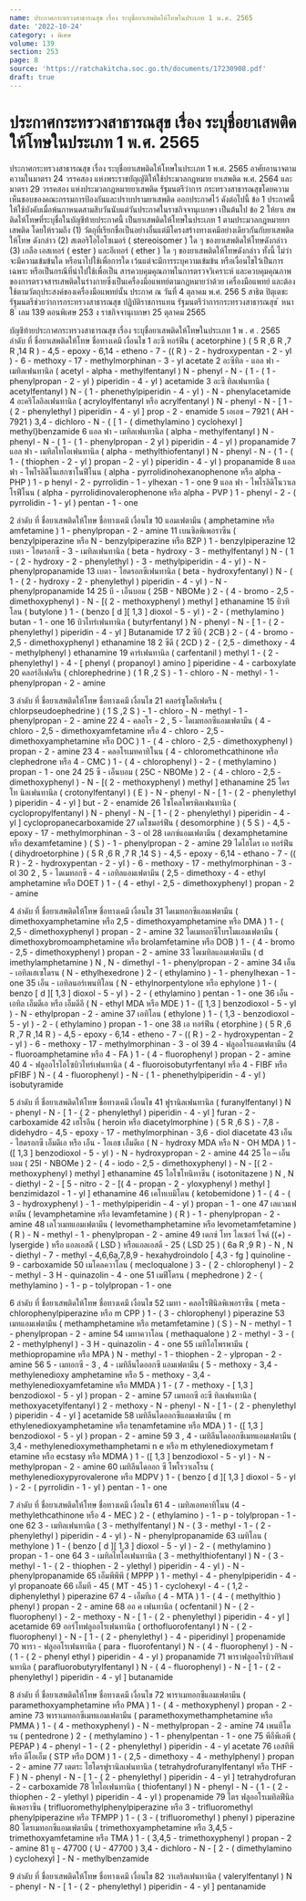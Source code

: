 ```yaml
---
name: ประกาศกระทรวงสาธารณสุข เรื่อง ระบุชื่อยาเสพติดให้โทษในประเภท 1 พ.ศ. 2565
date: '2022-10-24'
category: ง พิเศษ
volume: 139
section: 253
page: 8
source: 'https://ratchakitcha.soc.go.th/documents/17230908.pdf'
draft: true
---
```


# ประกาศกระทรวงสาธารณสุข เรื่อง ระบุชื่อยาเสพติดให้โทษในประเภท 1 พ.ศ. 2565

ประกาศกระทรวงสาธารณสุข เรื่อง ระบุชื่อยาเสพติดให้โทษในประเภท 1 พ.ศ. 2565 อาศัยอานาจตามความในมาตรา 24 วรรคสอง แห่งพระราชบัญญัติให้ใช้ประมวลกฎหมาย ยาเสพติด พ.ศ. 2564 และมาตรา 29 วรรคสอง แห่งประมวลกฎหมายยาเสพติด รัฐมนตรีว่าการ กระทรวงสาธารณสุขโดยความเห็นชอบของคณะกรรมการป้องกันและปราบปรามยาเสพติด ออกประกาศไว้ ดังต่อไปนี้ ข้อ 1 ประกาศนี้ให้ใช้บังคับเมื่อพ้นกาหนดสามสิบวันนับแต่วันประกาศในราชกิจจานุเบกษา เป็นต้นไป ข้อ 2 ให้ยาเ สพติดให้โทษที่ระบุชื่อในบัญชีท้ายประกาศนี้ เป็นยาเสพติดให้โทษในประเภท 1 ตามประมวลกฎหมายยาเสพติด โดยให้รวมถึง (1) วัตถุที่เรียกชื่อเป็นอย่างอื่นแต่มีโครงสร้างทางเคมีอย่างเดียวกันกับยาเสพติดให้โทษ ดังกล่าว (2) สเตอริโอไอโซเมอร์ ( stereoisomer ) ใด ๆ ของยาเสพติดให้โทษดังกล่าว (3) เกลือ เอสเทอร์ ( ester ) และอีเทอร์ ( ether ) ใด ๆ ของยาเสพติดให้โทษดังกล่าว ทั้งนี้ ไม่ว่าจะมีความเข้มข้นใด หรือนาไปใช้เพื่อการใด เว้นแต่จะมีการระบุความเข้มข้น หรือเงื่อนไขไว้เป็นการเฉพาะ หรือเป็นกรณีที่นำไปใช้เพื่อเป็น สารควบคุมคุณภาพในการตรวจวิเคราะห์ และควบคุมคุณภาพของการตรวจสารเสพติดในร่างกายซึ่งเป็นเครื่องมือแพทย์ตามกฎหมายว่าด้วย เครื่องมือแพทย์ และต้องใช้ตามวัตถุประสงค์ของเครื่องมือแพทย์นั้น ประกาศ ณ วันที่ 4 ตุลาคม พ.ศ. 256 5 สาธิต ปิตุเตชะ รัฐมนตรีช่วยว่าการกระทรวงสาธารณสุข ปฏิบัติราชการแทน รัฐมนตรีว่าการกระทรวงสาธารณสุข ้ หนา 8 ่ เลม 139 ตอนพิเศษ 253 ง ราชกิจจานุเบกษา 25 ตุลาคม 2565

บัญชีท้ายประกาศกระทรวงสาธารณสุข เรื่อง ระบุชื่อยาเสพติดให้โทษในประเภท 1 พ . ศ . 2565 ลำดับ ที่ ชื่อยาเสพติดให้โทษ ชื่อทางเคมี เงื่อนไข 1 อะซี ทอร์ฟีน ( acetorphine ) ( 5 R ,6 R ,7 R ,14 R ) - 4,5 - epoxy - 6,14 - etheno - 7 - (( R ) - 2 - hydroxypentan - 2 - yl ) - 6 - methoxy - 17 - methylmorphinan - 3 - yl acetate 2 อะซีทิล - แอล ฟา - เมทิลเฟนทานิล ( acetyl - alpha - methylfentanyl ) N - phenyl - N - ( 1 - ( 1 - phenylpropan - 2 - yl ) piperidin - 4 - yl ) acetamide 3 อะซี ทิลเฟนทานิล ( acetylfentanyl ) N - ( 1 - phenethylpiperidin - 4 - yl ) - N - phenylacetamide 4 อะคริโลอิลเฟนทานิล ( acryloylfentanyl หรือ acrylfentanyl ) N - phenyl - N - [ 1 - ( 2 - phenylethyl ) piperidin - 4 - yl ] prop - 2 - enamide 5 เอเอช – 7921 ( AH - 7921 ) 3,4 - dichloro - N - { [ 1 - ( dimethylamino ) cyclohexyl ] methyl}benzamide 6 แอล ฟา - เมทิลเฟนทานิล ( alpha - methylfentanyl ) N - phenyl - N - ( 1 - ( 1 - phenylpropan - 2 yl ) piperidin - 4 - yl ) propanamide 7 แอล ฟา - เมทิลไทโอเฟนทานิล ( alpha - methylthiofentanyl ) N - phenyl - N - ( 1 - ( 1 - ( thiophen - 2 - yl ) propan - 2 - yl ) piperidin - 4 - yl ) propanamide 8 แอล ฟา - ไพโรลิดิโนเฮกซาโนฟีโนน ( alpha - pyrrolidinohexanophenone หรือ alpha - PHP ) 1 - p henyl - 2 - pyrrolidin - 1 - ylhexan - 1 - one 9 แอล ฟา - ไพโรลิดิโนวาเลโรฟีโนน ( alpha - pyrrolidinovalerophenone หรือ alpha - PVP ) 1 - phenyl - 2 - ( pyrrolidin - 1 - yl ) pentan - 1 - one

2 ลำดับ ที่ ชื่อยาเสพติดให้โทษ ชื่อทางเคมี เงื่อนไข 10 แอมเฟตามีน ( amphetamine หรือ amfetamine ) 1 - phenylpropan - 2 - amine 11 เบนซิลพิเพอราซีน ( benzylpiperazine หรือ N - benzylpiperazine หรือ BZP ) 1 - benzylpiperazine 12 เบตา - ไฮดรอกซี - 3 - เมทิลเฟนทานิล ( beta - hydroxy - 3 - methylfentanyl ) N - ( 1 - ( 2 - hydroxy - 2 - phenylethyl ) - 3 - methylpiperidin - 4 - yl ) - N - phenylpropanamide 13 เบตา - ไฮดรอกซีเฟนทานิล ( beta - hydroxyfentanyl ) N - ( 1 - ( 2 - hydroxy - 2 - phenylethyl ) piperidin - 4 - yl ) - N - phenylpropanamide 14 25 บี - เอ็นบอม ( 25B - NBOMe ) 2 - ( 4 - bromo - 2,5 - dimethoxyphenyl ) - N - [( 2 - methoxyphenyl ) methyl ] ethanamine 15 บิวทิโลน ( butylone ) 1 - ( benzo [ d ][ 1,3 ] dioxol - 5 - yl ) - 2 - ( methylamino ) butan - 1 - one 16 บิวไทร์เฟนทานิล ( butyrfentanyl ) N - phenyl - N - [ 1 - ( 2 - phenylethyl ) piperidin - 4 - yl ] Butanamide 17 2 ซีบี ( 2CB ) 2 - ( 4 - bromo - 2,5 - dimethoxyphenyl ) ethanamine 18 2 ซีดี ( 2CD ) 2 - ( 2,5 - dimethoxy - 4 - methylphenyl ) ethanamine 19 คาร์เฟนทานิล ( carfentanil ) methyl 1 - ( 2 - phenylethyl ) - 4 - [ phenyl ( propanoyl ) amino ] piperidine - 4 - carboxylate 20 คลอร์อีเฟดรีน ( chlorephedrine ) ( 1 R ,2 S ) - 1 - chloro - N - methyl - 1 - phenylpropan - 2 - amine

3 ลำดับ ที่ ชื่อยาเสพติดให้โทษ ชื่อทางเคมี เงื่อนไข 21 คลอร์ซูโดอีเฟดรีน ( chlorpseudoephedrine ) ( 1 S ,2 S ) - 1 - chloro - N - methyl - 1 - phenylpropan - 2 - amine 22 4 - คลอโร - 2 , 5 - ไดเมทอกซีแอมเฟตามีน ( 4 - chloro - 2,5 - dimethoxyamfetamine หรือ 4 - chloro - 2,5 - dimethoxyamphetamine หรือ DOC ) 1 - ( 4 - chloro - 2,5 - dimethoxyphenyl ) propan - 2 - amine 23 4 - คลอโรเมทคาทิโนน ( 4 - chloromethcathinone หรือ clephedrone หรือ 4 - CMC ) 1 - ( 4 - chlorophenyl ) - 2 - ( methylamino ) propan - 1 - one 24 25 ซี - เอ็นบอม ( 25C - NBOMe ) 2 - ( 4 - chloro - 2,5 - dimethoxyphenyl ) - N - [( 2 - methoxyphenyl ) methyl ] ethanamine 25 โคร โท นิลเฟนทานิล ( crotonylfentanyl ) ( E ) - N - phenyl - N - [ 1 - ( 2 - phenylethyl ) piperidin - 4 - yl ] but - 2 - enamide 26 ไซโคลโพรพิลเฟนทานิล ( cyclopropylfentanyl ) N - phenyl - N - [ 1 - ( 2 - phenylethyl ) piperidin - 4 - yl ] cyclopropanecarboxamide 27 เดโซมอร์ฟีน ( desomorphine ) ( 5 S ) - 4,5 - epoxy - 17 - methylmorphinan - 3 - ol 28 เดกซ์แอมเฟตามีน ( dexamphetamine หรือ dexamfetamine ) ( S ) - 1 - phenylpropan - 2 - amine 29 ไดไฮโดร เอ ทอร์ฟีน ( dihydroetorphine ) ( 5 R ,6 R ,7 R ,14 S ) - 4,5 - epoxy - 6,14 - ethano - 7 - (( R ) - 2 - hydroxypentan - 2 - yl ) - 6 - methoxy - 17 - methylmorphinan - 3 - ol 30 2 , 5 - ไดเมทอกซี - 4 - เอทิลแอมเฟตามีน ( 2,5 - dimethoxy - 4 - ethyl amphetamine หรือ DOET ) 1 - ( 4 - ethyl - 2,5 - dimethoxyphenyl ) propan - 2 - amine

4 ลำดับ ที่ ชื่อยาเสพติดให้โทษ ชื่อทางเคมี เงื่อนไข 31 ไดเมทอกซีแอมเฟตามีน ( dimethoxyamphetamine หรือ 2,5 - dimethoxyamphetamine หรือ DMA ) 1 - ( 2,5 - dimethoxyphenyl ) propan - 2 - amine 32 ไดเมทอกซีโบรโมแอมเฟตามีน ( dimethoxybromoamphetamine หรือ brolamfetamine หรือ DOB ) 1 - ( 4 - bromo - 2,5 - dimethoxyphenyl ) propan - 2 - amine 33 ไดเมทิลแอมเฟตามีน ( d imethylamphetamine ) N , N - dimethyl - 1 - phenylpropan - 2 - amine 34 เอ็น - เอทิลเฮเซโดรน ( N - ethylhexedrone ) 2 - ( ethylamino ) - 1 - phenylhexan - 1 - one 35 เอ็น - เอทิลนอร์เพนทิโลน ( N - ethylnorpentylone หรือ ephylone ) 1 - ( benzo [ d ][ 1,3 ] dioxol - 5 - yl ) - 2 - ( ethylamino ) pentan - 1 - one 36 เอ็น - เอทิล เอ็มดีเอ หรือ เอ็มดีอี ( N - ethyl MDA หรือ MDE ) 1 - ([ 1,3 ] benzodioxol - 5 - yl ) - N - ethylpropan - 2 - amine 37 เอทิโลน ( ethylone ) 1 - ( 1,3 - benzodioxol - 5 - yl ) - 2 - ( ethylamino ) propan - 1 - one 38 เอ ทอร์ฟีน ( etorphine ) ( 5 R ,6 R ,7 R ,14 R ) - 4,5 - epoxy - 6,14 - etheno - 7 - (( R ) - 2 - hydroxypentan - 2 - yl ) - 6 - methoxy - 17 - methylmorphinan - 3 - ol 39 4 - ฟลูออโรแอมเฟตามีน (4 - fluoroamphetamine หรือ 4 - FA ) 1 - ( 4 - fluorophenyl ) propan - 2 - amine 40 4 - ฟลูออโรไอโซบิวไทร์เฟนทานิล ( 4 - fluoroisobutyrfentanyl หรือ 4 - FIBF หรือ pFIBF ) N - ( 4 - fluorophenyl ) - N - ( 1 - phenethylpiperidin - 4 - yl ) isobutyramide

5 ลำดับ ที่ ชื่อยาเสพติดให้โทษ ชื่อทางเคมี เงื่อนไข 41 ฟูรานิลเฟนทานิล ( furanylfentanyl ) N - phenyl - N - [ 1 - ( 2 - phenylethyl ) piperidin - 4 - yl ] furan - 2 - carboxamide 42 เฮโรอีน ( heroin หรือ diacetylmorphine ) ( 5 R ,6 S ) - 7,8 - didehydro - 4,5 - epoxy - 17 - methylmorphinan - 3,6 - diol diacetate 43 เอ็น - ไฮดรอกซี เอ็มดีเอ หรือ เอ็น - โอเอช เอ็มดีเอ ( N - hydroxy MDA หรือ N - OH MDA ) 1 - ([ 1,3 ] benzodioxol - 5 - yl ) - N - hydroxypropan - 2 - amine 44 25 ไอ – เอ็นบอม ( 25I - NBOMe ) 2 - ( 4 - iodo - 2,5 - dimethoxyphenyl ) - N - [( 2 - methoxyphenyl ) methyl ] ethanamine 45 ไอโซโทนิทาซีน ( isotonitazene ) N , N - diethyl - 2 - [ 5 - nitro - 2 - [( 4 - propan - 2 - yloxyphenyl ) methyl ] benzimidazol - 1 - yl ] ethanamine 46 เคโทเบมิโดน ( ketobemidone ) 1 - ( 4 - ( 3 - hydroxyphenyl ) - 1 - methylpiperidin - 4 - yl ) propan - 1 - one 47 เลแวมเฟตามีน ( levamphetamine หรือ levamfetamine ) ( R ) - 1 - phenylpropan - 2 - amine 48 เลโวเมทแอมเฟตามีน ( levomethamphetamine หรือ levometamfetamine ) ( R ) - N - methyl - 1 - phenylpropan - 2 - amine 49 เดกซ์ โทร ไลเซอร์ ไจด์ ((+) - lysergide ) หรือ แอลเอสดี ( LSD ) หรือแอลเอสดี - 25 ( LSD 25 ) ( 6a R ,9 R ) - N , N - diethyl - 7 - methyl - 4,6,6a,7,8,9 - hexahydroindolo [ 4,3 - fg ] quinoline - 9 - carboxamide 50 เมโคลควาโลน ( mecloqualone ) 3 - ( 2 - chlorophenyl ) - 2 - methyl - 3 H - quinazolin - 4 - one 51 เมฟีโดรน ( mephedrone ) 2 - ( methylamino ) - 1 - p - tolylpropan - 1 - one

6 ลำดับ ที่ ชื่อยาเสพติดให้โทษ ชื่อทางเคมี เงื่อนไข 52 เมทา - คลอโรฟีนิลพิเพอราซีน ( meta - chlorophenylpiperazine หรือ m CPP ) 1 - ( 3 - chlorophenyl ) piperazine 53 เมทแอมเฟตามีน ( methamphetamine หรือ metamfetamine ) ( S ) - N - methyl - 1 - phenylpropan - 2 - amine 54 เมทาควาโลน ( methaqualone ) 2 - methyl - 3 - ( 2 - methylphenyl ) - 3 H - quinazolin - 4 - one 55 เมทิโอโพรพามีน ( methiopropamine หรือ MPA ) N - methyl - 1 - thiophen - 2 - ylpropan - 2 - amine 56 5 - เมทอกซี - 3 , 4 - เมทิลีนไดออกซี แอมเฟตามีน ( 5 - methoxy - 3,4 - methylenedioxy amphetamine หรือ 5 - methoxy - 3,4 - methylenedioxyamfetamine หรือ MMDA ) 1 - ( 7 - methoxy - [ 1,3 ] benzodioxol - 5 - yl ) propan - 2 - amine 57 เมทอกซี อะซี ทิลเฟนทานิล ( methoxyacetylfentanyl ) 2 - methoxy - N - phenyl - N - [ 1 - ( 2 - phenylethyl ) piperidin - 4 - yl ] acetamide 58 เมทิลีนไดออกซีแอมเฟตามีน ( m ethylenedioxyamphetamine หรือ tenamfetamine หรือ MDA ) 1 - ([ 1,3 ] benzodioxol - 5 - yl ) propan - 2 - amine 59 3 , 4 - เมทิลีนไดออกซีเมทแอมเฟตามีน ( 3,4 - methylenedioxymethamphetami n e หรือ m ethylenedioxymetam f etamine หรือ ecstasy หรือ MDMA ) 1 - ([ 1,3 ] benzodioxol - 5 - yl ) - N - methylpropan - 2 - amine 60 เมทิลีนไดออก ซี ไพโรวาเลโรน ( methylenedioxypyrovalerone หรือ MDPV ) 1 - ( benzo [ d ][ 1,3 ] dioxol - 5 - yl ) - 2 - ( pyrrolidin - 1 - yl ) pentan - 1 - one

7 ลำดับ ที่ ชื่อยาเสพติดให้โทษ ชื่อทางเคมี เงื่อนไข 61 4 - เมทิลเอทคาทิโนน (4 - methylethcathinone หรือ 4 - MEC ) 2 - ( ethylamino ) - 1 - p - tolylpropan - 1 - one 62 3 - เมทิลเฟนทานิล ( 3 - methylfentanyl ) N - ( 3 - methyl - 1 - ( 2 - phenylethyl ) piperidin - 4 - yl ) - N - phenylpropanamide 63 เมทิโลน ( methylone ) 1 - ( benzo [ d ][ 1,3 ] dioxol - 5 - yl ) - 2 - ( methylamino ) propan - 1 - one 64 3 - เมทิลไทโอเฟนทานิล ( 3 - methylthiofentanyl ) N - ( 3 - methyl - 1 - ( 2 - thiophen - 2 - ylethyl ) piperidin - 4 - yl ) - N - phenylpropanamide 65 เอ็มพีพีพี ( MPPP ) 1 - methyl - 4 - phenylpiperidin - 4 - yl propanoate 66 เอ็มที - 45 ( MT - 45 ) 1 - cyclohexyl - 4 - ( 1,2 - diphenylethyl ) piperazine 67 4 - เอ็มทีเอ ( 4 - MTA ) 1 - ( 4 - ( methylthio ) phenyl ) propan - 2 - amine 68 ออ ค เฟนทานิล ( ocfentanil ) N - ( 2 - fluorophenyl ) - 2 - methoxy - N - [ 1 - ( 2 - phenylethyl ) piperidin - 4 - yl ] acetamide 69 ออร์โทฟลูออโรเฟนทานิล ( orthofluorofentanyl ) N - ( 2 - fluorophenyl ) - N - [ 1 - ( 2 - phenylethyl ) - 4 - piperidinyl ] propenamide 70 พารา - ฟลูออโรเฟนทานิล ( para - fluorofentanyl ) N - ( 4 - fluorophenyl ) - N - ( 1 - ( 2 - phenyl ethyl ) piperidin - 4 - yl ) propanamide 71 พาราฟลูออโรบิวทิริลเฟนทานิล ( parafluorobutyrylfentanyl ) N - ( 4 - fluorophenyl ) - N - [ 1 - ( 2 - phenylethyl ) piperidin - 4 - yl ] butanamide

8 ลำดับ ที่ ชื่อยาเสพติดให้โทษ ชื่อทางเคมี เงื่อนไข 72 พาราเมทอกซีแอมเฟตามีน ( paramethoxyamphetamine หรือ PMA ) 1 - ( 4 - methoxyphenyl ) propan - 2 - amine 73 พาราเมทอกซีเมทแอมเฟตามีน ( paramethoxymethamphetamine หรือ PMMA ) 1 - ( 4 - methoxyphenyl ) - N - methylpropan - 2 - amine 74 เพนทีโดรน ( pentedrone ) 2 - ( methylamino ) - 1 - phenylpentan - 1 - one 75 พีอีพีเอพี ( PEPAP ) 4 - phenyl - 1 - ( 2 - phenylethyl ) piperidin - 4 - yl acetate 76 เอสทีพี หรือ ดีโอเอ็ม ( STP หรือ DOM ) 1 - ( 2,5 - dimethoxy - 4 - methylphenyl ) propan - 2 - amine 77 เตตระ ไฮโดรฟูรานิลเฟนทานิล ( tetrahydrofuranylfentanyl หรือ THF - F ) N - phenyl - N - [ 1 - ( 2 - phenylethyl ) piperidin - 4 - yl ] tetrahydrofuran - 2 - carboxamide 78 ไทโอเฟนทานิล ( thiofentanyl ) N - phenyl - N - ( 1 - ( 2 - thiophen - 2 - ylethyl ) piperidin - 4 - yl ) propenamide 79 ไตร ฟลูออโรเมทิลฟีนิลพิเพอราซีน ( trifluoromethylphenylpiperazine หรือ 3 - trifluoromethyl phenylpiperazine หรือ TFMPP ) 1 - ( 3 - ( trifluoromethyl ) phenyl ) piperazine 80 ไตรเมทอกซีแอมเฟตามีน ( trimethoxyamphetamine หรือ 3,4,5 - trimethoxyamfetamine หรือ TMA ) 1 - ( 3,4,5 - trimethoxyphenyl ) propan - 2 - amine 81 ยู - 47700 ( U - 47700 ) 3,4 - dichloro - N - [ 2 - ( dimethylamino ) cyclohexyl ] - N - methylbenzamide

9 ลำดับ ที่ ชื่อยาเสพติดให้โทษ ชื่อทางเคมี เงื่อนไข 82 วาเลริลเฟนทานิล ( valerylfentanyl ) N - phenyl - N - [ 1 - ( 2 - phenylethyl ) piperidin - 4 - yl ] pentanamide
